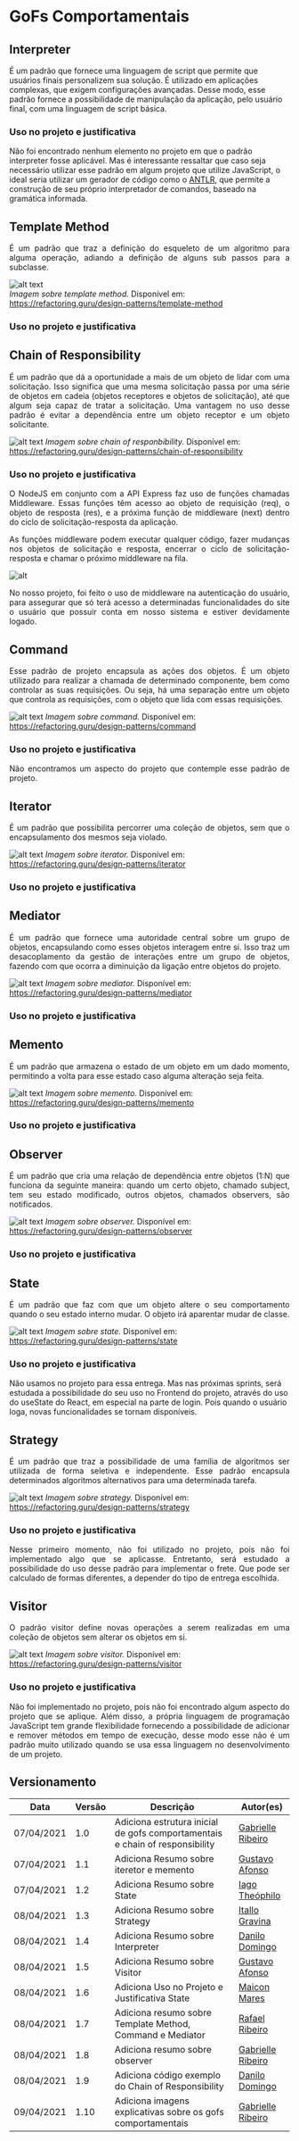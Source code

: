 # GoFs Comportamentais

## Interpreter

É um padrão que fornece uma linguagem de script que permite que usuários finais personalizem sua solução. É utilizado em aplicações complexas, que exigem configurações avançadas. Desse modo, esse padrão fornece a possibilidade de manipulação da aplicação, pelo usuário final, com uma linguagem de script básica. 

### Uso no projeto e justificativa

Não foi encontrado nenhum elemento no projeto em que o padrão interpreter fosse aplicável. Mas é interessante ressaltar que caso seja necessário utilizar esse padrão em algum projeto que utilize JavaScript, o ideal seria utilizar um gerador de código como o [ANTLR](https://www.antlr.org/tools.html), que permite a construção de seu próprio interpretador de comandos, baseado na gramática informada.

## Template Method

<p align="justify">É um padrão que traz a definição do esqueleto de um algoritmo para alguma operação, adiando a definição de alguns sub passos para  a subclasse.</p>

![alt text](../img/padroes_de_projeto/template_method.png) <br>
*Imagem sobre template method.* Disponível em: https://refactoring.guru/design-patterns/template-method

### Uso no projeto e justificativa

## Chain of Responsibility

<p align="justify">É um padrão que dá a oportunidade a mais de um objeto de lidar com uma solicitação. Isso significa que uma mesma solicitação passa por uma série de objetos em cadeia (objetos receptores e objetos de solicitação), até que algum seja capaz de tratar a solicitação. Uma vantagem no uso desse padrão é evitar a dependência entre um objeto receptor e um objeto solicitante. </p>

![alt text](../img/padroes_de_projeto/chain_of_responsibility.png)
*Imagem sobre chain of responbibility.* Disponível em: https://refactoring.guru/design-patterns/chain-of-responsibility

### Uso no projeto e justificativa

<p align="justify">O NodeJS em conjunto com a API Express faz uso de funções chamadas Middleware. Essas funções têm acesso ao objeto de requisição (req), o objeto de resposta (res), e a próxima função de middleware (next) dentro do ciclo de solicitação-resposta da aplicação. </p>

<p align="justify">As funções middleware podem executar qualquer código, fazer mudanças nos objetos de solicitação e resposta, encerrar o ciclo de solicitação-resposta e chamar o próximo middleware na fila. </p>

![alt](../img/gofs/MiddlewareVerifySignUp.png)
    
<p align="justify">No nosso projeto, foi feito o uso de middleware na autenticação do usuário, para assegurar que só terá acesso a determinadas funcionalidades do site o usuário que possuir conta em nosso sistema e estiver devidamente logado. </p>

## Command

<p align="justify">Esse padrão de projeto encapsula as ações dos objetos. É um objeto utilizado para realizar a chamada de determinado componente, bem como controlar as suas requisições. Ou seja, há uma separação entre um objeto que controla as requisições, com o objeto que lida com essas requisições.</p>

![alt text](../img/padroes_de_projeto/command.png)
*Imagem sobre command.* Disponível em: https://refactoring.guru/design-patterns/command

### Uso no projeto e justificativa

<p align="justify">Não encontramos um aspecto do projeto que contemple esse padrão de projeto.</p>

## Iterator 

<p align="justify">É um padrão que possibilita percorrer uma coleção de objetos, sem que o encapsulamento dos mesmos seja violado.</p>

![alt text](../img/padroes_de_projeto/iterator.png)
*Imagem sobre iterator.* Disponível em: https://refactoring.guru/design-patterns/iterator

### Uso no projeto e justificativa

## Mediator

<p align="justify">É um padrão que fornece uma autoridade central sobre um grupo de objetos, encapsulando como esses objetos interagem entre si. Isso traz um desacoplamento da gestão de interações entre um grupo de objetos, fazendo com que ocorra a diminuição da ligação entre objetos do projeto.</p>

![alt text](../img/padroes_de_projeto/mediator.png)
*Imagem sobre mediator.* Disponível em: https://refactoring.guru/design-patterns/mediator

### Uso no projeto e justificativa

## Memento

<p align="justify">É um padrão que armazena o estado de um objeto em um dado momento, permitindo a volta para esse estado caso alguma alteração seja feita.</p>

![alt text](../img/padroes_de_projeto/memento.png)
*Imagem sobre memento.* Disponível em: https://refactoring.guru/design-patterns/memento

### Uso no projeto e justificativa

## Observer
<p align="justify">É um padrão que cria uma relação de dependência entre objetos (1:N) que funciona da seguinte maneira: quando um certo objeto, chamado subject, tem seu estado modificado, outros objetos, chamados observers, são notificados. </p>

![alt text](../img/padroes_de_projeto/observer.png)
*Imagem sobre observer.* Disponível em: https://refactoring.guru/design-patterns/observer

### Uso no projeto e justificativa

## State
<p align="justify">É um padrão que faz com que um objeto altere o seu comportamento quando o seu estado interno mudar. O objeto irá aparentar mudar de classe.</p>

![alt text](../img/padroes_de_projeto/state.png)
*Imagem sobre state.* Disponível em: https://refactoring.guru/design-patterns/state

### Uso no projeto e justificativa
Não usamos no projeto para essa entrega. Mas nas próximas sprints, será estudada a possibilidade do seu uso no Frontend do projeto, através do uso do useState do React, em especial na parte de login. Pois quando o usuário loga, novas funcionalidades se tornam disponíveis.

## Strategy
<p align="justify">É um padrão que traz a possibilidade de uma família de algoritmos ser utilizada de forma seletiva e independente. Esse padrão encapsula determinados algoritmos alternativos para uma determinada tarefa. </p>

![alt text](../img/padroes_de_projeto/strategy.png)
*Imagem sobre strategy.* Disponível em: https://refactoring.guru/design-patterns/strategy

### Uso no projeto e justificativa
<p align="justify">Nesse primeiro momento, não foi utilizado no projeto, pois não foi implementado algo que se aplicasse. Entretanto, será estudado a possibilidade do uso desse padrão para implementar o frete. Que pode ser calculado de formas diferentes, a depender do tipo de entrega escolhida.</p>

## Visitor
<p align="justify">O padrão visitor define novas operações a serem realizadas em uma coleção de objetos sem alterar os objetos em si.</p>

![alt text](../img/padroes_de_projeto/visitor.png)
*Imagem sobre visitor.* Disponível em: https://refactoring.guru/design-patterns/visitor

### Uso no projeto e justificativa
<p align="justify">Não foi implementado no projeto, pois não foi encontrado algum aspecto do projeto que se aplique. Além disso, a própria linguagem de programação JavaScript tem grande flexibilidade fornecendo a possibilidade de adicionar e remover métodos em tempo de execução, desse modo esse não é um padrão muito utilizado quando se usa essa linguagem no desenvolvimento de um projeto.</p>

## Versionamento

| Data | Versão | Descrição | Autor(es) |
|------|------|------|------|
|07/04/2021|1.0|Adiciona estrutura inicial de gofs comportamentais e chain of responsibility|[Gabrielle Ribeiro](https://github.com/Gabrielle-Ribeiro)|
|07/04/2021|1.1|Adiciona Resumo sobre iteretor e memento|[Gustavo Afonso](https://github.com/GustavoAPS)|
|07/04/2021|1.2|Adiciona Resumo sobre State|[Iago Theóphilo](https://github.com/iagotheophilo)|
|08/04/2021|1.3|Adiciona Resumo sobre Strategy|[Itallo Gravina](https://github.com/itallogravina)|
|08/04/2021|1.4|Adiciona Resumo sobre Interpreter|[Danilo Domingo](https://github.com/danilow200)|
|08/04/2021|1.5|Adiciona Resumo sobre Visitor|[Gustavo Afonso](https://github.com/GustavoAPS)|
|08/04/2021|1.6|Adiciona Uso no Projeto e Justificativa State|[Maicon Mares](https://github.com/MaiconMares)|
|08/04/2021|1.7|Adiciona resumo sobre Template Method, Command e Mediator|[Rafael Ribeiro](https://github.com/rafaelflarrn)|
|08/04/2021|1.8|Adiciona resumo sobre observer|[Gabrielle Ribeiro](https://github.com/Gabrielle-Ribeiro)|
|08/04/2021|1.9|Adiciona código exemplo do Chain of Responsibility|[Danilo Domingo](https://github.com/danilow200)|
|09/04/2021|1.10|Adiciona imagens explicativas sobre os gofs comportamentais|[Gabrielle Ribeiro](https://github.com/Gabrielle-Ribeiro)|
